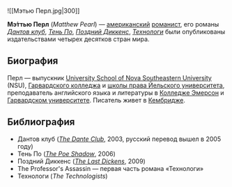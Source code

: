 ![[Мэтью Перл.jpg|300]]

**Мэ́ттью Перл** (_Matthew Pearl_) — [американский](https://ru.wikipedia.org/wiki/%D0%A1%D0%A8%D0%90) [романист](https://ru.wikipedia.org/wiki/%D0%A0%D0%BE%D0%BC%D0%B0%D0%BD%D0%B8%D1%81%D1%82), его романы _[Дантов клуб](https://ru.wikipedia.org/w/index.php?title=%D0%94%D0%B0%D0%BD%D1%82%D0%BE%D0%B2_%D0%BA%D0%BB%D1%83%D0%B1&action=edit&redlink=1)_, _[Тень По](https://ru.wikipedia.org/w/index.php?title=%D0%A2%D0%B5%D0%BD%D1%8C_%D0%9F%D0%BE&action=edit&redlink=1)_, _[Поздний Диккенс](https://ru.wikipedia.org/w/index.php?title=%D0%9F%D0%BE%D0%B7%D0%B4%D0%BD%D0%B8%D0%B9_%D0%94%D0%B8%D0%BA%D0%BA%D0%B5%D0%BD%D1%81&action=edit&redlink=1)_, _[Технологи](https://ru.wikipedia.org/w/index.php?title=%D0%A2%D0%B5%D1%85%D0%BD%D0%BE%D0%BB%D0%BE%D0%B3%D0%B8&action=edit&redlink=1)_ были опубликованы издательствами четырех десятков стран мира.

## Биография

Перл — выпускник [University School of Nova Southeastern University](https://en.wikipedia.org/wiki/University_School_of_Nova_Southeastern_University) (NSU), [Гарвардского колледжа](https://en.wikipedia.org/wiki/Harvard_College) и [школы права Йельского университета](https://ru.wikipedia.org/wiki/%D0%99%D0%B5%D0%BB%D1%8C%D1%81%D0%BA%D0%B0%D1%8F_%D1%88%D0%BA%D0%BE%D0%BB%D0%B0_%D0%BF%D1%80%D0%B0%D0%B2%D0%B0), преподаватель английского языка и литературы в [Колледже Эмерсон](https://en.wikipedia.org/wiki/Emerson_College) и [Гарвардском университете](https://ru.wikipedia.org/wiki/%D0%93%D0%B0%D1%80%D0%B2%D0%B0%D1%80%D0%B4%D1%81%D0%BA%D0%B8%D0%B9_%D1%83%D0%BD%D0%B8%D0%B2%D0%B5%D1%80%D1%81%D0%B8%D1%82%D0%B5%D1%82). Писатель живет в [Кембридже](https://ru.wikipedia.org/wiki/%D0%9A%D0%B5%D0%BC%D0%B1%D1%80%D0%B8%D0%B4%D0%B6_(%D0%9C%D0%B0%D1%81%D1%81%D0%B0%D1%87%D1%83%D1%81%D0%B5%D1%82%D1%81)).

## Библиография

- Дантов клуб (_[The Dante Club](https://en.wikipedia.org/wiki/The_Dante_Club)_, 2003, русский перевод вышел в 2005 году)
- Тень По (_[The Poe Shadow](https://en.wikipedia.org/wiki/The_Poe_Shadow)_, 2006)
- Поздний Диккенс (_[The Last Dickens](https://en.wikipedia.org/wiki/The_Last_Dickens)_, 2009)
- The Professor's Assassin — первая часть романа «Технологи»
- Технологи (_The Technologists_)